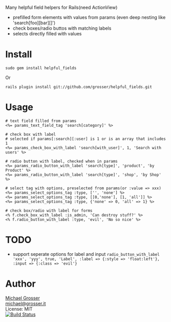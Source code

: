 Many helpful field helpers for Rails(need ActionView)

 - prefilled form elements with values from params (even deep nesting like 'search[foo][bar][]')
 - check boxes/radio buttos with matching labels
 - selects directly filled with values

Install
=======

    sudo gem install helpful_fields
Or

    rails plugin install git://github.com/grosser/helpful_fields.git


Usage
=====

    # text field filled from params
    <%= params_text_field_tag 'search[category]' %>

    # check box with label
    # selected if params[:search][:user] is 1 or is an array that includes 1
    <%= params_check_box_with_label 'search[with_user]', 1, 'Search with users' %>

    # radio button with label, checked when in params
    <%= params_radio_button_with_label 'search[type]', 'product', 'by Product' %>
    <%= params_radio_button_with_label 'search[type]', 'shop', 'by Shop' %>

    # select tag with options, preselected from params(or :value => xxx)
    <%= params_select_options_tag :type, ['', 'none'] %>
    <%= params_select_options_tag :type, [[0,'none'], [1, 'all']] %>
    <%= params_select_options_tag :type, {'none' => 0, 'all' => 1} %>

    # check box/radio with label for forms
    <% f.check_box_with_label :is_admin, 'Can destroy stuff?' %>
    <% f.radio_button_with_label :type, 'evil', 'No so nice' %>

TODO
====
 - support seperate options for label and input `radio_button_with_label 'xxx', 'yyy', true, 'Label', :label => {:style => 'float:left'}, :input => {:class => 'evil'}`

Author
======
[Michael Grosser](http://grosser.it)<br/>
michael@grosser.it<br/>
License: MIT<br/>
[![Build Status](https://secure.travis-ci.org/grosser/helpful_fields.png)](http://travis-ci.org/grosser/helpful_fields)
